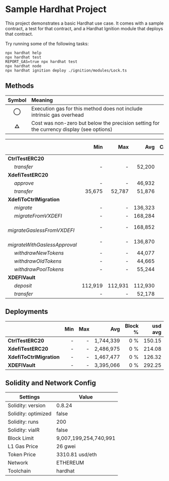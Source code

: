 # Sample Hardhat Project

This project demonstrates a basic Hardhat use case. It comes with a sample contract, a test for that contract, and a Hardhat Ignition module that deploys that contract.

Try running some of the following tasks:

```shell
npx hardhat help
npx hardhat test
REPORT_GAS=true npx hardhat test
npx hardhat node
npx hardhat ignition deploy ./ignition/modules/Lock.ts
```


## Methods
| **Symbol** | **Meaning**                                                                              |
| :--------: | :--------------------------------------------------------------------------------------- |
|    **◯**   | Execution gas for this method does not include intrinsic gas overhead                    |
|    **△**   | Cost was non-zero but below the precision setting for the currency display (see options) |

|                                     |     Min |     Max |     Avg | Calls | usd avg |
| :---------------------------------- | ------: | ------: | ------: | ----: | ------: |
| **CtrlTestERC20**                   |         |         |         |       |         |
|        *transfer*                   |       - |       - |  52,200 |    24 |    4.49 |
| **XdefiTestERC20**                  |         |         |         |       |         |
|        *approve*                    |       - |       - |  46,932 |     6 |    4.04 |
|        *transfer*                   |  35,675 |  52,787 |  51,876 |    19 |    4.47 |
| **XdefiToCtrlMigration**            |         |         |         |       |         |
|        *migrate*                    |       - |       - | 136,323 |     5 |   11.73 |
|        *migrateFromVXDEFI*          |       - |       - | 168,284 |     5 |   14.49 |
|        *migrateGaslessFromVXDEFI*   |       - |       - | 168,852 |     5 |   14.53 |
|        *migrateWithGaslessApproval* |       - |       - | 136,870 |     5 |   11.78 |
|        *withdrawNewTokens*          |       - |       - |  44,077 |     1 |    3.79 |
|        *withdrawOldTokens*          |       - |       - |  44,665 |     1 |    3.84 |
|        *withdrawPoolTokens*         |       - |       - |  55,244 |     1 |    4.76 |
| **XDEFIVault**                      |         |         |         |       |         |
|        *deposit*                    | 112,919 | 112,931 | 112,930 |    12 |    9.72 |
|        *transfer*                   |       - |       - |  52,178 |     2 |    4.49 |

## Deployments
|                          | Min | Max  |       Avg | Block % | usd avg |
| :----------------------- | --: | ---: | --------: | ------: | ------: |
| **CtrlTestERC20**        |   - |    - | 1,744,339 |     0 % |  150.15 |
| **XdefiTestERC20**       |   - |    - | 2,486,975 |     0 % |  214.08 |
| **XdefiToCtrlMigration** |   - |    - | 1,467,477 |     0 % |  126.32 |
| **XDEFIVault**           |   - |    - | 3,395,066 |     0 % |  292.25 |

## Solidity and Network Config
| **Settings**        | **Value**             |
| ------------------- | --------------------- |
| Solidity: version   | 0.8.24                |
| Solidity: optimized | false                 |
| Solidity: runs      | 200                   |
| Solidity: viaIR     | false                 |
| Block Limit         | 9,007,199,254,740,991 |
| L1 Gas Price        | 26 gwei               |
| Token Price         | 3310.81 usd/eth       |
| Network             | ETHEREUM              |
| Toolchain           | hardhat               |



